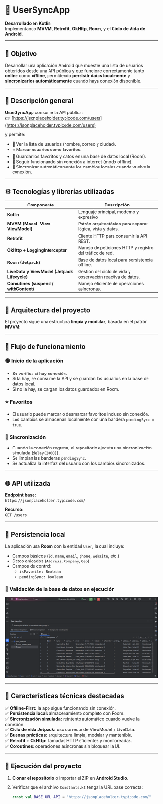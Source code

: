 # 🧩 UserSyncApp  
**Desarrollado en Kotlin**  
Implementando **MVVM**, **Retrofit**, **OkHttp**, **Room**, y el **Ciclo de Vida de Android**.

---

## 🎯 Objetivo

Desarrollar una aplicación Android que muestre una lista de usuarios obtenidos desde una API pública y que funcione correctamente tanto **online** como **offline**, permitiendo **persistir datos localmente** y **sincronizarlos automáticamente** cuando haya conexión disponible.

---

## 📱 Descripción general

**UserSyncApp** consume la API pública:  
👉 [https://jsonplaceholder.typicode.com/users](https://jsonplaceholder.typicode.com/users)

y permite:

- 👤 Ver la lista de usuarios (nombre, correo y ciudad).  
- ⭐ Marcar usuarios como favoritos.  
- 💾 Guardar los favoritos y datos en una base de datos local (Room).  
- 📴 Seguir funcionando sin conexión a internet (modo offline).  
- 🔄 Sincronizar automáticamente los cambios locales cuando vuelve la conexión.

---

## ⚙️ Tecnologías y librerías utilizadas

| Componente | Descripción |
|-------------|--------------|
| **Kotlin** | Lenguaje principal, moderno y expresivo. |
| **MVVM (Model-View-ViewModel)** | Patrón arquitectónico para separar lógica, vista y datos. |
| **Retrofit** | Cliente HTTP para consumir la API REST. |
| **OkHttp + LoggingInterceptor** | Manejo de peticiones HTTP y registro del tráfico de red. |
| **Room (Jetpack)** | Base de datos local para persistencia offline. |
| **LiveData y ViewModel (Jetpack Lifecycle)** | Gestión del ciclo de vida y observación reactiva de datos. |
| **Coroutines (suspend / withContext)** | Manejo eficiente de operaciones asíncronas. |

---

## 🧠 Arquitectura del proyecto

El proyecto sigue una estructura **limpia y modular**, basada en el patrón **MVVM**:


---

## 🔄 Flujo de funcionamiento

### 🟢 Inicio de la aplicación
- Se verifica si hay conexión.
- Si la hay, se consume la API y se guardan los usuarios en la base de datos local.
- Si no la hay, se cargan los datos guardados en Room.

### ⭐ Favoritos
- El usuario puede marcar o desmarcar favoritos incluso sin conexión.
- Los cambios se almacenan localmente con una bandera `pendingSync = true`.

### 🔁 Sincronización
- Cuando la conexión regresa, el repositorio ejecuta una sincronización simulada (`delay(2000)`).
- Se limpian las banderas `pendingSync`.
- Se actualiza la interfaz del usuario con los cambios sincronizados.

---

## 🌐 API utilizada

**Endpoint base:**  
`https://jsonplaceholder.typicode.com/`

**Recurso:**  
`GET /users`

---

## 💾 Persistencia local

La aplicación usa **Room** con la entidad `User`, la cual incluye:

- Campos básicos (`id`, `name`, `email`, `phone`, `website`, etc.)  
- Datos anidados (`Address`, `Company`, `Geo`)  
- Campos de control:  
  - `isFavorite: Boolean`  
  - `pendingSync: Boolean`  

### 📸 Validación de la base de datos en ejecución

![Validación de la BD](https://raw.githubusercontent.com/Enrique213-VP/SatLockApp/refs/heads/main/app/src/main/res/drawable/bd.png)

---

## 🧩 Características técnicas destacadas

✅ **Offline-First:** la app sigue funcionando sin conexión.  
✅ **Persistencia local:** almacenamiento completo con Room.  
✅ **Sincronización simulada:** reintento automático cuando vuelve la conexión.  
✅ **Ciclo de vida Jetpack:** uso correcto de ViewModel y LiveData.  
✅ **Buenas prácticas:** arquitectura limpia, modular y mantenible.  
✅ **Retrofit + OkHttp:** llamadas HTTP eficientes y monitoreadas.  
✅ **Coroutines:** operaciones asíncronas sin bloquear la UI.  

---

## 🚀 Ejecución del proyecto

1. **Clonar el repositorio** o importar el ZIP en **Android Studio**.  
2. Verificar que el archivo `Constants.kt` tenga la URL base correcta:

   ```kotlin
   const val BASE_URL_API = "https://jsonplaceholder.typicode.com/"

